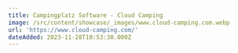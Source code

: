 ```yaml
---
title: Campingplatz Software - Cloud Camping
image: /src/content/showcase/_images/www.cloud-camping.com.webp
url: 'https://www.cloud-camping.com/'
dateAdded: 2023-11-28T10:53:30.000Z
---
```


